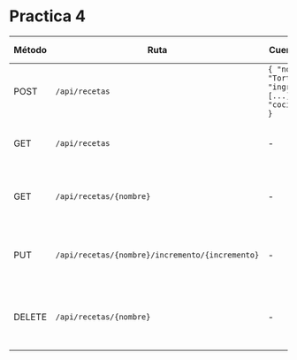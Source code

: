 # Practica 4

| Método  | Ruta                            | Cuerpo (JSON)                   | Descripción                                            | Posibles Respuestas |
|---------|---------------------------------|--------------------------------|------------------------------------------------------|----------------------|
| POST    | `/api/recetas`                 | `{ "nombre": "Tortilla", "ingredientes": [...], "cocineros": 1 }` | Crea una nueva receta y la almacena en memoria. | `201 Created` con la receta creada. |
| GET     | `/api/recetas`                 | -                              | Obtiene todas las recetas almacenadas.               | `200 OK` con la lista de recetas. |
| GET     | `/api/recetas/{nombre}`        | -                              | Obtiene una receta específica por su nombre.         | `200 OK` con la receta o `null` si no existe. |
| PUT     | `/api/recetas/{nombre}/incremento/{incremento}` | -          | Incrementa el número de cocineros de una receta dada. | `200 OK` con la receta actualizada. |
| DELETE  | `/api/recetas/{nombre}`        | -                              | Elimina una receta específica por su nombre.         | `204 No Content` si se elimina o `404 Not Found` si no existe. |
